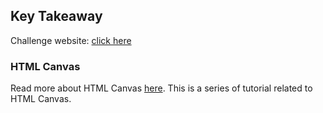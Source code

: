 ## Key Takeaway
Challenge website: [click here]()

### HTML Canvas
Read more about HTML Canvas [here](https://www.w3schools.com/graphics/canvas_intro.asp).
This is a series of tutorial related to HTML Canvas.

